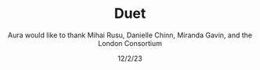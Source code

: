 ---
title: Duet
subtitle: Aura would like to thank Mihai Rusu, Danielle Chinn, Miranda Gavin, and the London Consortium
date: 12/2/23
thumbnail: duet.jpg
related: []
category: ['perfomances']
---